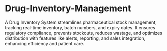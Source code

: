 # Drug-Inventory-Management
 A Drug Inventory System streamlines pharmaceutical stock management, tracking real-time inventory, batch numbers, and expiry dates. It ensures regulatory compliance, prevents stockouts, reduces wastage, and optimizes distribution with features like alerts, reporting, and sales integration, enhancing efficiency and patient care.
